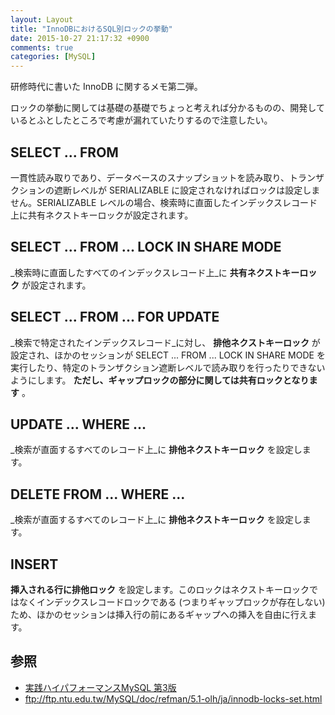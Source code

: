 ```yaml
---
layout: Layout
title: "InnoDBにおけるSQL別ロックの挙動"
date: 2015-10-27 21:17:32 +0900
comments: true
categories: [MySQL]
---
```


研修時代に書いた InnoDB に関するメモ第二弾。

ロックの挙動に関しては基礎の基礎でちょっと考えれば分かるものの、開発しているとふとしたところで考慮が漏れていたりするので注意したい。


## SELECT ... FROM 
一貫性読み取りであり、データベースのスナップショットを読み取り、トランザクションの遮断レベルが SERIALIZABLE に設定されなければロックは設定しません。SERIALIZABLE レベルの場合、検索時に直面したインデックスレコード上に共有ネクストキーロックが設定されます。

## SELECT ... FROM ... LOCK IN SHARE MODE 
_検索時に直面したすべてのインデックスレコード上_に **共有ネクストキーロック** が設定されます。

## SELECT ... FROM ... FOR UPDATE 
_検索で特定されたインデックスレコード_に対し、 **排他ネクストキーロック** が設定され、ほかのセッションが SELECT ... FROM ... LOCK IN SHARE MODE を実行したり、特定のトランザクション遮断レベルで読み取りを行ったりできないようにします。 **ただし、ギャップロックの部分に関しては共有ロックとなります** 。

## UPDATE ... WHERE ... 
_検索が直面するすべてのレコード上_に **排他ネクストキーロック** を設定します。

## DELETE FROM ... WHERE ... 
_検索が直面するすべてのレコード上_に **排他ネクストキーロック** を設定します。

## INSERT 
**挿入される行に排他ロック** を設定します。このロックはネクストキーロックではなくインデックスレコードロックである (つまりギャップロックが存在しない) ため、ほかのセッションは挿入行の前にあるギャップへの挿入を自由に行えます。


## 参照
* [実践ハイパフォーマンスMySQL 第3版](http://www.amazon.co.jp/gp/product/4873116384/ref=as_li_tf_tl?ie=UTF8&camp=247&creative=1211&creativeASIN=4873116384&linkCode=as2&tag=sojiro14-22)
* ftp://ftp.ntu.edu.tw/MySQL/doc/refman/5.1-olh/ja/innodb-locks-set.html
